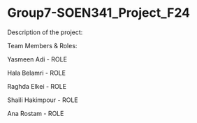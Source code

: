 # Group7-SOEN341_Project_F24

Description of the project: 



Team Members & Roles:

Yasmeen Adi - ROLE

Hala Belamri - ROLE

Raghda Elkei - ROLE

Shaili Hakimpour - ROLE

Ana Rostam - ROLE
